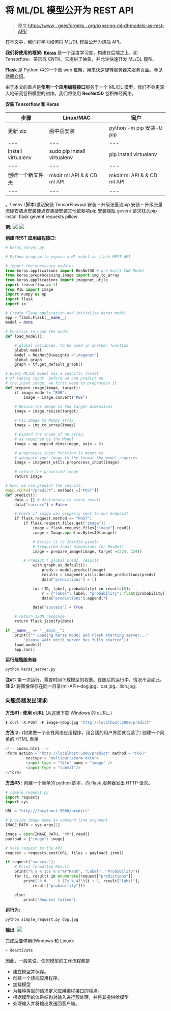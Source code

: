 # 将 ML/DL 模型公开为 REST API

> 原文:[https://www . geesforgeks . org/expering-ml-dl-models-as-rest-API/](https://www.geeksforgeeks.org/exposing-ml-dl-models-as-rest-apis/)

在本文中，我们将学习如何将 ML/DL 模型公开为烧瓶 API。

**我们将使用的框架:**
**[Keras](https://keras.io/)** 是一个深度学习库，构建在后端之上，如 Tensorflow、茶诺或 CNTK。它提供了抽象，并允许快速开发 ML/DL 模型。

**[Flask](http://flask.pocoo.org/)** 是 Python 中的一个微 web 框架，用来快速旋转服务器来服务页面。参见[烧瓶介绍](https://www.geeksforgeeks.org/python-introduction-to-web-development-using-flask/)。

由于本文的重点是**使用一个应用编程接口**服务于一个 ML/DL 模型，我们不会更深入地研究卷积模型的制作。我们将使用 **ResNet50** 卷积神经网络。

**安装 Tensorflow 和 Keras**

| **步骤** | Linux/MAC | **窗户** |
| --- | --- | --- |
| 更新 zip | 画中画安装 | python -m pip 安装-U pip |
| --- | --- | --- |
| Install virtualenv | sudo pip install virtualenv | pip install virtualenv |
| --- | --- | --- |
| 创建一个新文件夹 | mkdir ml API & & CD ml API | mkdir ml API & & CD ml API | 创建一个虚拟环境(良好实践)并激活它 | virtualenv–系统-站点-软件包-p python3。/venv | virtualenv–系统-站点-软件包-p python3。/venv | 激活虚拟环境 | 来源。/venv/bin/activate |
| --- | --- | --- | --- | --- | --- | --- | --- |

。\ venv \脚本\激活安装 TensorFlowpip 安装 – 升级张量流pip 安装 – 升级张量流硬安装点安装硬点安装硬安装其他依赖项pip 安装烧瓶 gevent 请求枕头pip install flask gevent requests pillow

**例:**
![](img/26f57cebb349d865da5ce8d4125c2cc7.png)
![](img/14d8119949815153ba6ddd311731e033.png)

**创建 REST 应用编程接口:**

```py
# keras_server.py

# Python program to expose a ML model as flask REST API

# import the necessary modules
from keras.applications import ResNet50 # pre-built CNN Model
from keras.preprocessing.image import img_to_array 
from keras.applications import imagenet_utils
import tensorflow as tf
from PIL import Image
import numpy as np
import flask
import io

# Create Flask application and initialize Keras model
app = flask.Flask(__name__)
model = None

# Function to Load the model 
def load_model():

    # global variables, to be used in another function
    global model     
    model = ResNet50(weights ="imagenet")
    global graph 
    graph = tf.get_default_graph()

# Every ML/DL model has a specific format
# of taking input. Before we can predict on
# the input image, we first need to preprocess it.
def prepare_image(image, target):
    if image.mode != "RGB":
        image = image.convert("RGB")

    # Resize the image to the target dimensions
    image = image.resize(target) 

    # PIL Image to Numpy array
    image = img_to_array(image) 

    # Expand the shape of an array,
    # as required by the Model
    image = np.expand_dims(image, axis = 0) 

    # preprocess_input function is meant to
    # adequate your image to the format the model requires
    image = imagenet_utils.preprocess_input(image) 

    # return the processed image
    return image

# Now, we can predict the results.
@app.route("/predict", methods =["POST"])
def predict():
    data = {} # dictionary to store result
    data["success"] = False

    # Check if image was properly sent to our endpoint
    if flask.request.method == "POST":
        if flask.request.files.get("image"):
            image = flask.request.files["image"].read()
            image = Image.open(io.BytesIO(image))

            # Resize it to 224x224 pixels 
            # (required input dimensions for ResNet)
            image = prepare_image(image, target =(224, 224))

        # Predict ! global preds, results
            with graph.as_default():
                preds = model.predict(image)
                results = imagenet_utils.decode_predictions(preds)
                data["predictions"] = []

            for (ID, label, probability) in results[0]:
                r = {"label": label, "probability": float(probability)}
                data["predictions"].append(r)

            data["success"] = True

    # return JSON response
    return flask.jsonify(data)

if __name__ == "__main__":
    print(("* Loading Keras model and Flask starting server..."
        "please wait until server has fully started"))
    load_model()
    app.run()
```

**运行烧瓶服务器**

```py
python keras_server.py 
```

**注#1:** 第一次运行，需要时间下载模型的权重。在随后的运行中，情况不会如此。
**注 2:** 将图像保存在同一目录(ml-API)–dog.jpg、cat.jpg、lion.jpg。

### 向服务器发出请求:

**方法#1 :** **使用 cURL** (从[这里](https://curl.haxx.se/windows/)下载 Windows 的 cURL。)

```py
$ curl -X POST -F image=@dog.jpg "http://localhost:5000/predict"
```

**方法 2 :** (如果做一个全栈网络应用程序，用合适的用户界面就合适了)
创建一个简单的 HTML 表单

```py
<!-- index.html -->
<form action = "http://localhost:5000/predict" method = "POST" 
         enctype = "multipart/form-data">
         <input type = "file" name = "image" />
         <input type = "submit"/>
</form>
```

**方法#3 :** 创建一个简单的 python 脚本，向 flask 服务器发出 HTTP 请求。

```py
# simple_request.py
import requests
import sys

URL = "http://localhost:5000/predict"

# provide image name as command line argument
IMAGE_PATH = sys.argv[1] 

image = open(IMAGE_PATH, "rb").read()
payload = {"image": image}

# make request to the API
request = requests.post(URL, files = payload).json()

if request["success"]:
    # Print formatted Result
    print("% s % 15s % s"%("Rank", "Label", "Probability"))
    for (i, result) in enumerate(request["predictions"]):
        print("% d.    % 17s %.4f"%(i + 1, result["label"],
            result["probability"]))

    else:
        print("Request failed")
```

**运行为:**

```py
python simple_request.py dog.jpg
```

**输出:**
![](img/5ac3600d68bde16ec83fc5267466a22e.png)

完成后要停用(Windows 和 Linux):

```py
> deactivate

```

因此，一般来说，任何模型的工作流程都是

*   建立模型并保存。
*   创建一个烧瓶应用程序。
*   加载模型
*   为每种类型的请求定义应用编程接口的端点。
*   根据模型的体系结构对输入进行预处理，并将其提供给模型
*   处理输入并将输出发送回客户端。